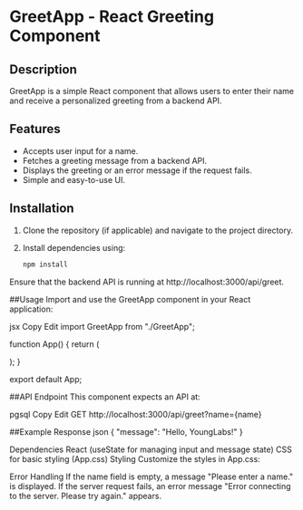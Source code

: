 # GreetApp - React Greeting Component

## Description

GreetApp is a simple React component that allows users to enter their name and receive a personalized greeting from a backend API.

## Features

- Accepts user input for a name.
- Fetches a greeting message from a backend API.
- Displays the greeting or an error message if the request fails.
- Simple and easy-to-use UI.

## Installation

1. Clone the repository (if applicable) and navigate to the project directory.
2. Install dependencies using:

   ```sh
   npm install
Ensure that the backend API is running at http://localhost:3000/api/greet.

##Usage
Import and use the GreetApp component in your React application:

jsx
Copy
Edit
import GreetApp from "./GreetApp";

function App() {
  return (
    <div>
      <GreetApp />
    </div>
  );
}

export default App;


##API Endpoint
This component expects an API at:

pgsql
Copy
Edit
GET http://localhost:3000/api/greet?name={name}


##Example Response
json
{
  "message": "Hello, YoungLabs!"
}


Dependencies
React (useState for managing input and message state)
CSS for basic styling (App.css)
Styling
Customize the styles in App.css:


Error Handling
If the name field is empty, a message "Please enter a name." is displayed.
If the server request fails, an error message "Error connecting to the server. Please try again." appears.
